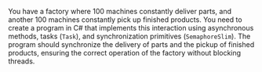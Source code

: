 You have a factory where 100 machines constantly deliver parts, and another 100 machines constantly pick up finished products. You need to create a program in C# that implements this interaction using asynchronous methods, tasks (`Task`), and synchronization primitives (`SemaphoreSlim`). The program should synchronize the delivery of parts and the pickup of finished products, ensuring the correct operation of the factory without blocking threads.
